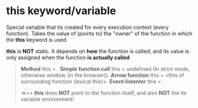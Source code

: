 # this keyword/variable

Special variable that tis created for every execution context (every function). Takes the value of (points to) the "owner" of the function in which the **this** keyword is used.

**this** is **NOT** static. It depends on **how** the function is called, and its value is only assigned when the function **is actually called**

> **Method** this = <Object that is calling the method>.
> **Simple function call** this = undefined (In strict mode, otherwise window (in the browser)).
> **Arrow function** this = <this of surrounding function (lexical this)>.
> **Event listenter** this = <DOM element that the handler is attached to>.

=>>> **this** does **NOT** point to the function itself, and also **NOT** the its variable environment!

